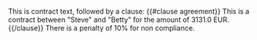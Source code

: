 This is contract text, followed by a clause:
{{#clause agreement}}
This is a contract between "Steve" and "Betty" for the amount of 3131.0 EUR.
{{/clause}}
There is a penalty of 10% for non compliance.